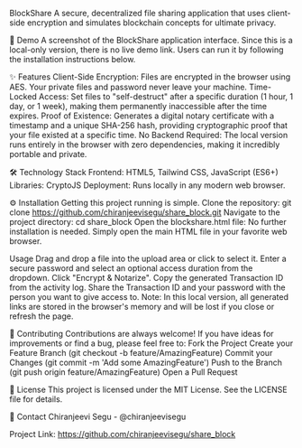 BlockShare
A secure, decentralized file sharing application that uses client-side encryption and simulates blockchain concepts for ultimate privacy.

🚀 Demo
A screenshot of the BlockShare application interface.
Since this is a local-only version, there is no live demo link. Users can run it by following the installation instructions below.

✨ Features
Client-Side Encryption: Files are encrypted in the browser using AES. Your private files and password never leave your machine.
Time-Locked Access: Set files to "self-destruct" after a specific duration (1 hour, 1 day, or 1 week), making them permanently inaccessible after the time expires.
Proof of Existence: Generates a digital notary certificate with a timestamp and a unique SHA-256 hash, providing cryptographic proof that your file existed at a specific time.
No Backend Required: The local version runs entirely in the browser with zero dependencies, making it incredibly portable and private.

🛠️ Technology Stack
Frontend: HTML5, Tailwind CSS, JavaScript (ES6+)
Libraries: CryptoJS
Deployment: Runs locally in any modern web browser.

⚙️ Installation
Getting this project running is simple.
Clone the repository:
git clone https://github.com/chiranjeevisegu/share_block.git
Navigate to the project directory:
cd share_block
Open the blockshare.html file:
No further installation is needed. Simply open the main HTML file in your favorite web browser.

Usage
Drag and drop a file into the upload area or click to select it.
Enter a secure password and select an optional access duration from the dropdown.
Click "Encrypt & Notarize".
Copy the generated Transaction ID from the activity log.
Share the Transaction ID and your password with the person you want to give access to.
Note: In this local version, all generated links are stored in the browser's memory and will be lost if you close or refresh the page.

🤝 Contributing
Contributions are always welcome! If you have ideas for improvements or find a bug, please feel free to:
Fork the Project
Create your Feature Branch (git checkout -b feature/AmazingFeature)
Commit your Changes (git commit -m 'Add some AmazingFeature')
Push to the Branch (git push origin feature/AmazingFeature)
Open a Pull Request

📄 License
This project is licensed under the MIT License. See the LICENSE file for details.

📧 Contact
Chiranjeevi Segu - @chiranjeevisegu

Project Link: https://github.com/chiranjeevisegu/share_block
